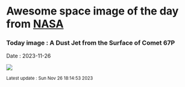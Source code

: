 
# Awesome space image of the day from [NASA](https://api.nasa.gov/)

### Today image : A Dust Jet from the Surface of Comet 67P
Date : 2023-11-26

![](https://apod.nasa.gov/apod/image/2311/Jet67P_Rosetta_960.jpg)

<small>Latest update : Sun Nov 26 18:14:53 2023</small>
        